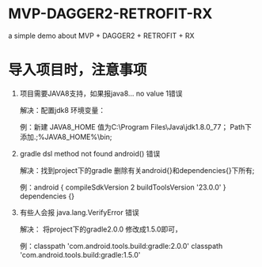 # MVP-DAGGER2-RETROFIT-RX
a simple demo about MVP + DAGGER2 + RETROFIT + RX

# 导入项目时，注意事项
1. 项目需要JAVA8支持，如果报java8... no value 1错误
    
    解决：配置jdk8 环境变量：
  
    例：新建 JAVA8_HOME 值为C:\Program Files\Java\jdk1.8.0_77；
      Path下添加.;%JAVA8_HOME%\bin;
      
2. gradle dsl method not found android() 错误
    
    解决：找到project下的gradle 删除有关android{}和dependencies{}下所有;

    例：android {
            compileSdkVersion 2
            buildToolsVersion '23.0.0'
        }   
        dependencies {}
  
3. 有些人会报 java.lang.VerifyError 错误
    
    解决： 将project下的gradle2.0.0 修改成1.5.0即可，
  
    例：classpath 'com.android.tools.build:gradle:2.0.0'
      classpath 'com.android.tools.build:gradle:1.5.0'
      
